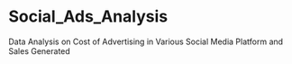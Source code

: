 # Social_Ads_Analysis
Data Analysis on Cost of Advertising in Various Social Media Platform and Sales Generated
